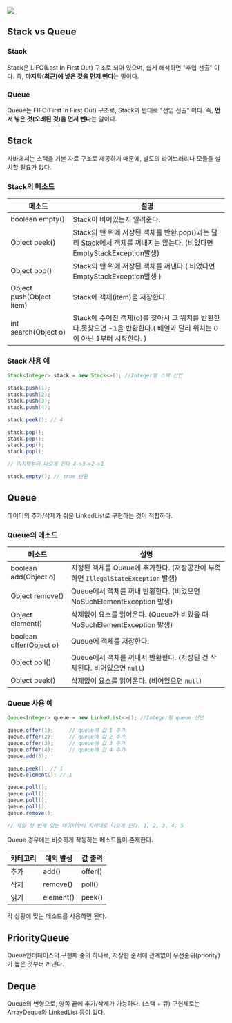 ![](https://velog.velcdn.com/images/ehs208/post/5d2559f1-8d89-442b-85ee-069330835d3c/image.png)

## Stack vs Queue

### Stack

Stack은 LIFO(Last In First Out) 구조로 되어 있으며, 쉽게 해석하면 "후입 선출" 이다.
즉, **마지막(최근)에 넣은 것을 먼저 뺀다**는 말이다.

### Queue

Queue는 FIFO(First In First Out) 구조로, Stack과 반대로 "선입 선출" 이다.
즉, **먼저 넣은 것(오래된 것)을 먼저 뺀다**는 말이다.

## Stack

자바에서는 스택을 기본 자료 구조로 제공하기 때문에, 별도의 라이브러리나 모듈을 설치할 필요가 없다.

### Stack의 메소드

| 메소드                   | 설명                                                                                                                      |
| ------------------------ | ------------------------------------------------------------------------------------------------------------------------- |
| boolean empty()          | Stack이 비어있는지 알려준다.                                                                                              |
| Object peek()            | Stack의 맨 위에 저장된 객체를 반환.pop()과는 달리 Stack에서 객체를 꺼내지는 않는다. (비었다면 EmptyStackException발생)    |
| Object pop()             | Stack의 맨 위에 저장된 객체를 꺼낸다.( 비었다면 EmptyStackException발생 )                                                 |
| Object push(Object item) | Stack에 객체(item)을 저장한다.                                                                                            |
| int search(Object o)     | Stack에 주어진 객체(o)를 찾아서 그 위치를 반환한다.못찾으면 -1을 반환한다.( 배열과 달리 위치는 0이 아닌 1부터 시작한다. ) |

### Stack 사용 예

```java
Stack<Integer> stack = new Stack<>(); //Integer형 스택 선언

stack.push(1);
stack.push(2);
stack.push(3);
stack.push(4);

stack.peek(); // 4

stack.pop();
stack.pop();
stack.pop();
stack.pop();

// 마지막부터 나오게 된다 4->3->2->1

stack.empty(); // true 반환

```

## Queue

데이터의 추가/삭제가 쉬운 LinkedList로 구현하는 것이 적합하다.

### Queue의 메소드

| 메소드                  | 설명                                                                               |
| ----------------------- | ---------------------------------------------------------------------------------- |
| boolean add(Object o)   | 지정된 객체를 Queue에 추가한다. (저장공간이 부족하면 `IllegalStateException` 발생) |
| Object remove()         | Queue에서 객체를 꺼내 반환한다. (비었으면 NoSuchElementException 발생)             |
| Object element()        | 삭제없이 요소를 읽어온다. (Queue가 비었을 때 NoSuchElementException 발생)          |
| boolean offer(Object o) | Queue에 객체를 저장한다.                                                           |
| Object poll()           | Queue에서 객체를 꺼내서 반환한다. (저장된 건 삭제된다. 비어있으면 `null`)          |
| Object peek()           | 삭제없이 요소를 읽어온다. (비어있으면 `null`)                                      |

### Queue 사용 예

```java
Queue<Integer> queue = new LinkedList<>(); //Integer형 queue 선언

queue.offer(1);     // queue에 값 1 추가
queue.offer(2);     // queue에 값 2 추가
queue.offer(3);     // queue에 값 3 추가
queue.offer(4);     // queue에 값 4 추가
queue.add(5);

queue.peek(); // 1
queue.element(); // 1

queue.poll();
queue.poll();
queue.poll();
queue.poll();
queue.remove();

// 제일 첫 번째 있는 데이터부터 차례대로 나오게 된다. 1, 2, 3, 4, 5
```

Queue 경우에는 비슷하게 작동하는 메소드들이 존재한다.

| 카테고리 | 예외 발생 | 값 출력 |
| -------- | --------- | ------- |
| 추가     | add()     | offer() |
| 삭제     | remove()  | poll()  |
| 읽기     | element() | peek()  |

각 상황에 맞는 메소드를 사용하면 된다.

## PriorityQueue

Queue인터페이스의 구현체 중의 하나로, 저장한 순서에 관계없이 우선순위(priority)가 높은 것부터 꺼낸다.

## Deque

Queue의 변형으로, 양쪽 끝에 추가/삭제가 가능하다. (스택 + 큐)
구현체로는 ArrayDeque와 LinkedList 등이 있다.
